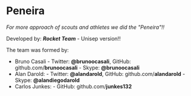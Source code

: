 Peneira
=======
*For more approach of scouts and athletes we did the "Peneira"!!*

Developed by: ***Rocket Team*** - Unisep version!!

The team was formed by:

- Bruno Casali - Twitter: **@brunoocasali**, GitHub: github.com/**brunoocasali** - Skype: **@brunoocasali** 
- Alan Darold: - Twitter: **@alandarold**, GitHub: github.com/**alandarold** - Skype: **@alandiegodarold**
- Carlos Junkes: - GitHub: github.com/**junkes132**
